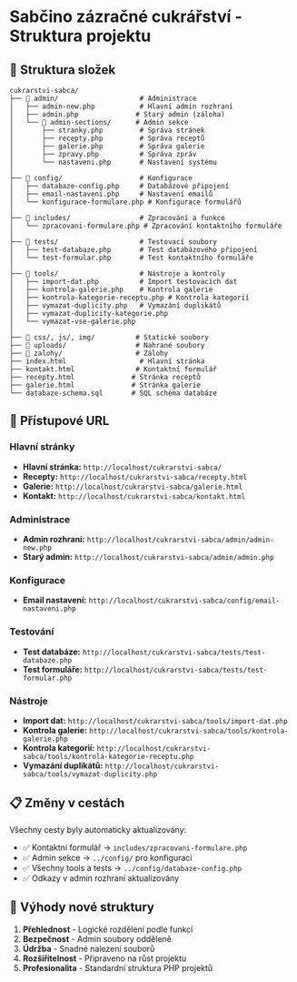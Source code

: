 # Sabčino zázračné cukrářství - Struktura projektu

## 📁 Struktura složek

```
cukrarstvi-sabca/
├── 📁 admin/                    # Administrace
│   ├── admin-new.php           # Hlavní admin rozhraní
│   ├── admin.php              # Starý admin (záloha)
│   └── 📁 admin-sections/      # Admin sekce
│       ├── stranky.php         # Správa stránek
│       ├── recepty.php         # Správa receptů
│       ├── galerie.php         # Správa galerie
│       ├── zpravy.php          # Správa zpráv
│       └── nastaveni.php       # Nastavení systému
│
├── 📁 config/                   # Konfigurace
│   ├── databaze-config.php     # Databázové připojení
│   ├── email-nastaveni.php     # Nastavení emailů
│   └── konfigurace-formulare.php # Konfigurace formulářů
│
├── 📁 includes/                 # Zpracování a funkce
│   └── zpracovani-formulare.php # Zpracování kontaktního formuláře
│
├── 📁 tests/                    # Testovací soubory
│   ├── test-databaze.php       # Test databázového připojení
│   └── test-formular.php       # Test kontaktního formuláře
│
├── 📁 tools/                    # Nástroje a kontroly
│   ├── import-dat.php          # Import testovacích dat
│   ├── kontrola-galerie.php    # Kontrola galerie
│   ├── kontrola-kategorie-receptu.php # Kontrola kategorií
│   ├── vymazat-duplicity.php   # Vymazání duplikátů
│   ├── vymazat-duplicity-kategorie.php
│   └── vymazat-vse-galerie.php
│
├── 📁 css/, js/, img/          # Statické soubory
├── 📁 uploads/                 # Nahrané soubory
├── 📁 zalohy/                  # Zálohy
├── index.html                  # Hlavní stránka
├── kontakt.html               # Kontaktní formulář
├── recepty.html              # Stránka receptů
├── galerie.html              # Stránka galerie
└── databaze-schema.sql       # SQL schéma databáze
```

## 🚀 Přístupové URL

### Hlavní stránky
- **Hlavní stránka:** `http://localhost/cukrarstvi-sabca/`
- **Recepty:** `http://localhost/cukrarstvi-sabca/recepty.html`
- **Galerie:** `http://localhost/cukrarstvi-sabca/galerie.html`
- **Kontakt:** `http://localhost/cukrarstvi-sabca/kontakt.html`

### Administrace
- **Admin rozhraní:** `http://localhost/cukrarstvi-sabca/admin/admin-new.php`
- **Starý admin:** `http://localhost/cukrarstvi-sabca/admin/admin.php`

### Konfigurace
- **Email nastavení:** `http://localhost/cukrarstvi-sabca/config/email-nastaveni.php`

### Testování
- **Test databáze:** `http://localhost/cukrarstvi-sabca/tests/test-databaze.php`
- **Test formuláře:** `http://localhost/cukrarstvi-sabca/tests/test-formular.php`

### Nástroje
- **Import dat:** `http://localhost/cukrarstvi-sabca/tools/import-dat.php`
- **Kontrola galerie:** `http://localhost/cukrarstvi-sabca/tools/kontrola-galerie.php`
- **Kontrola kategorií:** `http://localhost/cukrarstvi-sabca/tools/kontrola-kategorie-receptu.php`
- **Vymazání duplikátů:** `http://localhost/cukrarstvi-sabca/tools/vymazat-duplicity.php`

## 📋 Změny v cestách

Všechny cesty byly automaticky aktualizovány:
- ✅ Kontaktní formulář → `includes/zpracovani-formulare.php`
- ✅ Admin sekce → `../config/` pro konfiguraci
- ✅ Všechny tools a tests → `../config/databaze-config.php`
- ✅ Odkazy v admin rozhraní aktualizovány

## 🎯 Výhody nové struktury

1. **Přehlednost** - Logické rozdělení podle funkcí
2. **Bezpečnost** - Admin soubory odděleně
3. **Údržba** - Snadné nalezení souborů
4. **Rozšiřitelnost** - Připraveno na růst projektu
5. **Profesionalita** - Standardní struktura PHP projektů